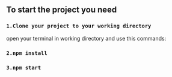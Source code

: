 
## To start the project you need

### `1.Clone your project to your working directory`

open your terminal in working directory and use this commands:

### `2.npm install`
### `3.npm start`
